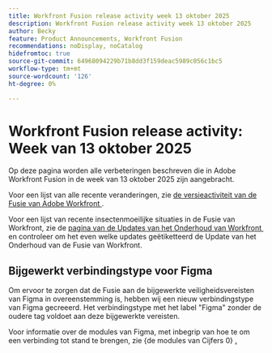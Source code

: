 ```yaml
---
title: Workfront Fusion release activity week 13 oktober 2025
description: Workfront Fusion release activity week 13 oktober 2025
author: Becky
feature: Product Announcements, Workfront Fusion
recommendations: noDisplay, noCatalog
hidefromtoc: true
source-git-commit: 64968094229b71b8dd3f159deac5989c056c1bc5
workflow-type: tm+mt
source-wordcount: '126'
ht-degree: 0%

---
```


# Workfront Fusion release activity: Week van 13 oktober 2025

Op deze pagina worden alle verbeteringen beschreven die in Adobe Workfront Fusion in de week van 13 oktober 2025 zijn aangebracht.

Voor een lijst van alle recente veranderingen, zie [&#x200B; de versieactiviteit van de Fusie van Adobe Workfront &#x200B;](/help/workfront-fusion/fusion-product-releases/fusion-release-activity.md).

Voor een lijst van recente insectenmoeilijke situaties in de Fusie van Workfront, zie de [&#x200B; pagina van de Updates van het Onderhoud van Workfront &#x200B;](https://experienceleague.adobe.com/nl/docs/workfront-known-issues/releases/current-updates) en controleer om het even welke updates geëtiketteerd de Update van het Onderhoud van de Fusie van Workfront.

## Bijgewerkt verbindingstype voor Figma

Om ervoor te zorgen dat de Fusie aan de bijgewerkte veiligheidsvereisten van Figma in overeenstemming is, hebben wij een nieuw verbindingstype van Figma gecreeerd. Het verbindingstype met het label &quot;Figma&quot; zonder de oudere tag voldoet aan deze bijgewerkte vereisten.

Voor informatie over de modules van Figma, met inbegrip van hoe te om een verbinding tot stand te brengen, zie {de modules van Cijfers 0} [.](/help/workfront-fusion/references/apps-and-modules/third-party-connectors/figma-modules.md)
